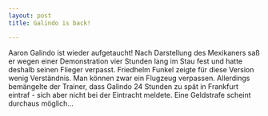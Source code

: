 ```yaml
---
layout: post
title: Galindo is back!

---
```


Aaron Galindo ist wieder aufgetaucht! Nach Darstellung des Mexikaners saß er wegen einer Demonstration vier Stunden lang im Stau fest und hatte deshalb seinen Flieger verpasst. Friedhelm Funkel zeigte für diese Version wenig Verständnis. Man können zwar ein Flugzeug verpassen. Allerdings bemängelte der Trainer, dass Galindo 24 Stunden zu spät in Frankfurt eintraf - sich aber nicht bei der Eintracht meldete. Eine Geldstrafe scheint durchaus möglich...


